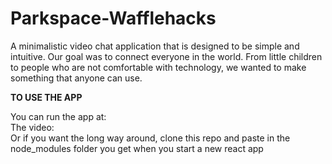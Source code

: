 # Parkspace-Wafflehacks
A minimalistic video chat application that is designed to be simple and intuitive.
Our goal was to connect everyone in the world. From little children to people who are not comfortable with technology, we wanted to make something that anyone can use.

**TO USE THE APP**

You can run the app at: <br />
The video: <br />
Or if you want the long way around, clone this repo and paste in the node_modules folder you get when you start a new react app
